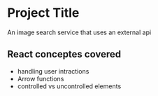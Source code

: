 # Project Title

An image search service that uses an external api

## React conceptes covered

- handling user intractions
- Arrow functions
- controlled vs uncontrolled elements
